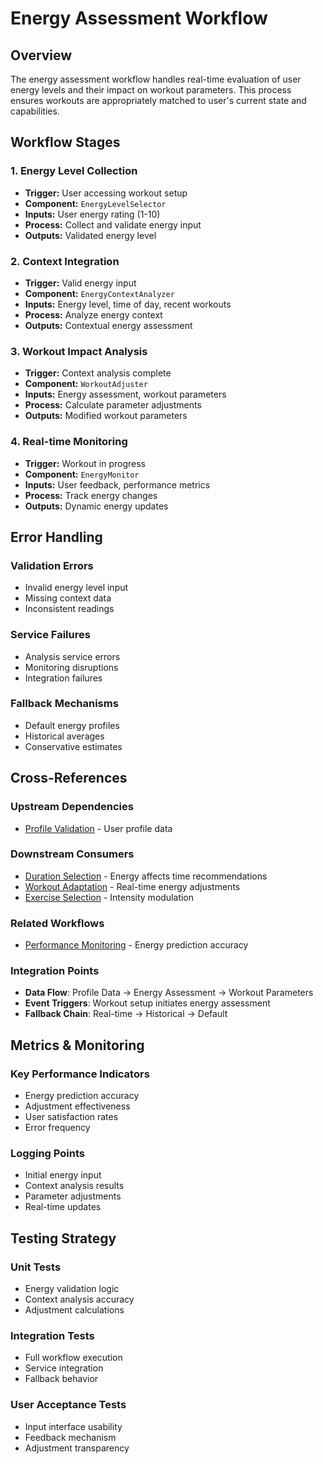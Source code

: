# Energy Assessment Workflow

## Overview

The energy assessment workflow handles real-time evaluation of user energy levels and their impact on workout parameters. This process ensures workouts are appropriately matched to user's current state and capabilities.

## Workflow Stages

### 1. Energy Level Collection
- **Trigger:** User accessing workout setup
- **Component:** `EnergyLevelSelector`
- **Inputs:** User energy rating (1-10)
- **Process:** Collect and validate energy input
- **Outputs:** Validated energy level

### 2. Context Integration
- **Trigger:** Valid energy input
- **Component:** `EnergyContextAnalyzer`
- **Inputs:** Energy level, time of day, recent workouts
- **Process:** Analyze energy context
- **Outputs:** Contextual energy assessment

### 3. Workout Impact Analysis
- **Trigger:** Context analysis complete
- **Component:** `WorkoutAdjuster`
- **Inputs:** Energy assessment, workout parameters
- **Process:** Calculate parameter adjustments
- **Outputs:** Modified workout parameters

### 4. Real-time Monitoring
- **Trigger:** Workout in progress
- **Component:** `EnergyMonitor`
- **Inputs:** User feedback, performance metrics
- **Process:** Track energy changes
- **Outputs:** Dynamic energy updates

## Error Handling

### Validation Errors
- Invalid energy level input
- Missing context data
- Inconsistent readings

### Service Failures
- Analysis service errors
- Monitoring disruptions
- Integration failures

### Fallback Mechanisms
- Default energy profiles
- Historical averages
- Conservative estimates

## Cross-References

### Upstream Dependencies
- [Profile Validation](../data-validation/profile-validation-workflow.md) - User profile data

### Downstream Consumers
- [Duration Selection](./duration-selection-workflow.md) - Energy affects time recommendations
- [Workout Adaptation](../ai-generation/adaptation-workflow.md) - Real-time energy adjustments
- [Exercise Selection](../ai-generation/exercise-selection-workflow.md) - Intensity modulation

### Related Workflows
- [Performance Monitoring](../monitoring-observability/performance-monitoring-workflow.md) - Energy prediction accuracy

### Integration Points
- **Data Flow**: Profile Data → Energy Assessment → Workout Parameters
- **Event Triggers**: Workout setup initiates energy assessment
- **Fallback Chain**: Real-time → Historical → Default

## Metrics & Monitoring

### Key Performance Indicators
- Energy prediction accuracy
- Adjustment effectiveness
- User satisfaction rates
- Error frequency

### Logging Points
- Initial energy input
- Context analysis results
- Parameter adjustments
- Real-time updates

## Testing Strategy

### Unit Tests
- Energy validation logic
- Context analysis accuracy
- Adjustment calculations

### Integration Tests
- Full workflow execution
- Service integration
- Fallback behavior

### User Acceptance Tests
- Input interface usability
- Feedback mechanism
- Adjustment transparency 